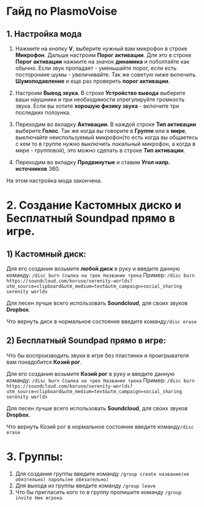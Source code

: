 # Гайд по PlasmoVoise
## 1. Настройка мода

1) Нажмите на кнопку **V**, выберите нужный вам микрофон в строке **Микрофон**. Дальше настроим **Порог активации**. Для это в строке **Порог активации** нажмите на значок **динамика** и поболтайте как обычно. Если звук пропадает - уменьшайте порог, если есть посторониие шумы - увеличивайте. Так же советую ниже включить **Шумоподавление** и еще раз проверить **порог активации**.

2) Настроим **Вывод звука**. В строке **Устройство вывода** выберите ваши наушники и при необходимости отрегулируйте громкость звука. Если вы хотите **хорошую физику звука** - включите три последких ползунка.

3) Переходим во вкладку **Активации**. В каждой строке **Тип активации** выберите **Голос**. Так же когда вы говорите в **Группе** или в **мире**, выключайте неиспользуемый микрофон(то есть когда вы общаетесь с кем то в группе нужно выключить локальный микрофон, а когда в мире - групповой), это можно сделать в строке **Тип активации**.

4) Переходим во вкладку **Продвинутые** и ставим **Угол напр. источников** 360.

На этом настройка мода закончена.

# 2. Создание **Кастомных диско** и **Бесплатный Soundpad** прямо в игре.

## 1) Кастомный диск:
Для его создания возьмите **любой диск** в руку и введите данную команду:
```/disc burn Ссылка на трек Название трека```
Пример: ```/disc burn https://soundcloud.com/koruse/serenity-worlds?utm_source=clipboard&utm_medium=text&utm_campaign=social_sharing serenity worlds```

Для песен лучше всего использовать **Soundcloud**, для своих звуков **Dropbox**.

Что вернуть диск в нормальное состояние введите команду```/disc erase```

## 2) Бесплатный Soundpad прямо в игре:

Что бы воспроизводить звуки в игре без пластинки и проигрывателя вам понадобится **Козий рог**.

Для его создания возьмите **Козий рог** в руку и введите данную команду:
```/disc burn Ссылка на трек Название трека```
Пример: ```/disc burn https://soundcloud.com/koruse/serenity-worlds?utm_source=clipboard&utm_medium=text&utm_campaign=social_sharing serenity worlds```

Для песен лучше всего использовать **Soundcloud**, для своих звуков **Dropbox**.

Что вернуть Козий рог в нормальное состояние введите команду```/disc erase```

# 3. Группы:
1) Для создания группы введите команду ```/group create название(не обязтельно) пароль(не обязательно)```
2) Для выхода из группы введите команду ```/group leave```
3) Что бы пригласить кого то в группу пропишите команду ```/group invite Ник игрока```


